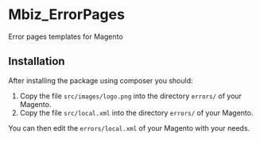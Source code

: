 # Mbiz_ErrorPages

Error pages templates for Magento

## Installation

After installing the package using composer you should:

1. Copy the file `src/images/logo.png` into the directory `errors/` of your Magento.
1. Copy the file `src/local.xml` into the directory `errors/` of your Magento.

You can then edit the `errors/local.xml` of your Magento with your needs.
